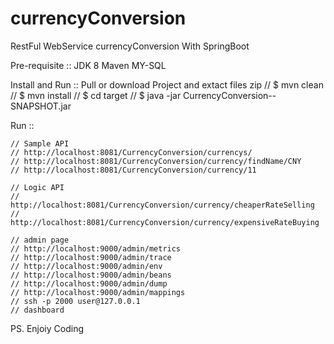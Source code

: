 # currencyConversion
RestFul WebService currencyConversion With SpringBoot

Pre-requisite ::
JDK 8
Maven
MY-SQL


Install and Run ::
Pull or download Project and extact files zip 
// $ mvn clean
// $ mvn install
// $ cd target
// $ java -jar CurrencyConversion--SNAPSHOT.jar



Run :: 

	// Sample API
	// http://localhost:8081/CurrencyConversion/currencys/
	// http://localhost:8081/CurrencyConversion/currency/findName/CNY
	// http://localhost:8081/CurrencyConversion/currency/11
	
	// Logic API
	// http://localhost:8081/CurrencyConversion/currency/cheaperRateSelling
	// http://localhost:8081/CurrencyConversion/currency/expensiveRateBuying
	
	// admin page
	// http://localhost:9000/admin/metrics
	// http://localhost:9000/admin/trace
	// http://localhost:9000/admin/env
	// http://localhost:9000/admin/beans
	// http://localhost:9000/admin/dump
	// http://localhost:9000/admin/mappings
	// ssh -p 2000 user@127.0.0.1
	// dashboard
  
  
  PS. Enjoiy Coding
